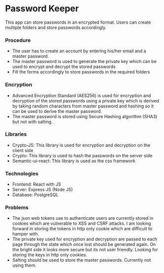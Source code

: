 # Password Keeper
This app can store passwords in an encrypted format. Users can create multiple folders and store passwords accordingly.

### Procedure
 - The user has to create an account by entering his/her email and a master password.
 - The master password is used to generate the private key which can be used to encrypt and decrypt the stored passwords
 - Fill the forms accordingly to store passwords in the required folders

### Encryption
 - Advanced Encryption Standard (AES256) is used for encryption and decryption of the stored passwords using a private key which is derived by taking random characters from master password and hashing so it can be used to derive the master password.
 - The master password is stored using Secure Hashing algorithm (SHA3) but not with salting.
 
### Libraries
  - Crypto-JS: This library is used for encryption and decryption on the client side
  - Crypto: This library is used to hash the passwords on the server side
  - Semantic-ui-react: This library is used as the css framework
  
### Technologies
  - Frontend: React with JS
  - Server: Express JS (Node JS)
  - Database: PostgreSQL
  
### Problems
  - The json web tokens use to authenticate users are currently stored in cookies which are vulnerable to XSS and CSRF attacks. I am looking forward in storing the tokens in http only cookie which are difficult to hamper with.
  - The private key used for encryption and decryption are passed to each page through the state which once lost should be generated again. On the bright side it looks more secure but its not user friendly. Looking for storing the keys in http only cookies.
  - Salting should be used to store the master passwords. Currently not using them.
